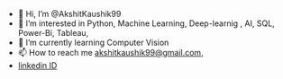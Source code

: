 - 👋 Hi, I’m @AkshitKaushik99
- 👀 I’m interested in Python, Machine Learning, Deep-learnig , AI, SQL, Power-Bi, Tableau,
- 🌱 I’m currently learning Computer Vision
- 📫 How to reach me  akshitkaushik99@gmail.com,
-  [linkedin ID](https://www.linkedin.com/in/akshit-kaushik-214468188/)

<!---
AkshitKaushik99/AkshitKaushik99 is a ✨ special ✨ repository because its `README.md` (this file) appears on your GitHub profile.
You can click the Preview link to take a look at your changes.
--->
